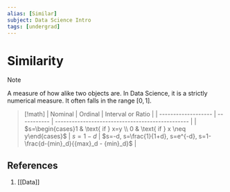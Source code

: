 ```yaml
---
alias: [Similar]
subject: Data Science Intro
tags: [undergrad]
---
```

# Similarity


> [!note]
> A measure of how alike two objects are. In Data Science, it is a strictly numerical measure. It often falls in the range $[0, 1]$.

> [!math]
> | Nominal             | Ordinal     | Interval or Ratio                                |
> | ------------------- | ----------- | ------------------------------------------------ |
> | $s=\begin{cases}1 & \text{ if } x=y \\ 0 & \text{ if } x \neq y\end{cases}$ | $s=1-d$ | $s=-d, s=\frac{1}{1+d}, s=e^{-d}, s=1-\frac{d-{min}_d}{{max}_d - {min}_d}$ |

## References
1. [[Data]]
